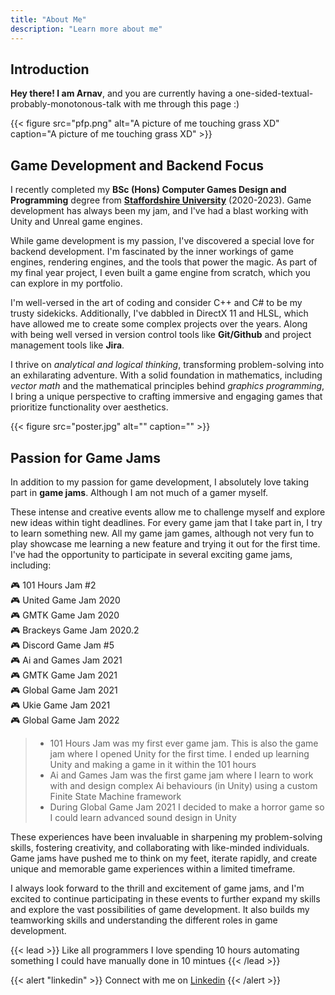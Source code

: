 ```yaml
---
title: "About Me"
description: "Learn more about me"
---
```



## Introduction

**Hey there! I am Arnav**, and you are currently having a one-sided-textual-probably-monotonous-talk with me through this page :)

{{< figure
    src="pfp.png"
    alt="A picture of me touching grass XD"
    caption="A picture of me touching grass XD"
    >}}

## Game Development and Backend Focus

I recently completed my **BSc (Hons) Computer Games Design and Programming** degree from **[Staffordshire University](https://www.staffs.ac.uk/)** (2020-2023). Game development has always been my jam, and I've had a blast working with Unity and Unreal game engines.

While game development is my passion, I've discovered a special love for backend development. I'm fascinated by the inner workings of game engines, rendering engines, and the tools that power the magic. As part of my final year project, I even built a game engine from scratch, which you can explore in my portfolio.

I'm well-versed in the art of coding and consider C++ and C# to be my trusty sidekicks. Additionally, I've dabbled in DirectX 11 and HLSL, which have allowed me to create some complex projects over the years. Along with being well versed in version control tools like **Git/Github** and project management tools like **Jira**.

I thrive on *analytical and logical thinking*, transforming problem-solving into an exhilarating adventure. With a solid foundation in mathematics, including *vector math* and the mathematical principles behind *graphics programming*, I bring a unique perspective to crafting immersive and engaging games that prioritize functionality over aesthetics.

{{< figure
    src="poster.jpg"
    alt=""
    caption=""
    >}}

## Passion for Game Jams

In addition to my passion for game development, I absolutely love taking part in **game jams**. Although I am not much of a gamer myself.

These intense and creative events allow me to challenge myself and explore new ideas within tight deadlines. For every game jam that I take part in, I try to learn something new. All my game jam games, although not very fun to play showcase me learning a new feature and trying it out for the first time. I've had the opportunity to participate in several exciting game jams, including:

🎮 101 Hours Jam #2</br>
🎮 United Game Jam 2020</br>
🎮 GMTK Game Jam 2020</br>
🎮 Brackeys Game Jam 2020.2</br>
🎮 Discord Game Jam #5</br>
🎮 Ai and Games Jam 2021</br>
🎮 GMTK Game Jam 2021</br>
🎮 Global Game Jam 2021</br>
🎮 Ukie Game Jam 2021</br>
🎮 Global Game Jam 2022</br>

>- 101 Hours Jam was my first ever game jam. This is also the game jam where I opened Unity for the first time. I ended up learning Unity and making a game in it within the 101 hours
>- Ai and Games Jam was the first game jam where I learn to work with and design complex Ai behaviours (in Unity) using a custom Finite State Machine framework
>- During Global Game Jam 2021 I decided to make a horror game so I could learn advanced sound design in Unity

These experiences have been invaluable in sharpening my problem-solving skills, fostering creativity, and collaborating with like-minded individuals. Game jams have pushed me to think on my feet, iterate rapidly, and create unique and memorable game experiences within a limited timeframe.

I always look forward to the thrill and excitement of game jams, and I'm excited to continue participating in these events to further expand my skills and explore the vast possibilities of game development. It also builds my teamworking skills and understanding the different roles in game development.

{{< lead >}}
Like all programmers I love spending 10 hours automating something I could have manually done in 10 mintues
{{< /lead >}}

{{< alert "linkedin" >}}
Connect with me on [Linkedin](https://linkedin.com/in/arnavmehta3000)
{{< /alert >}}
